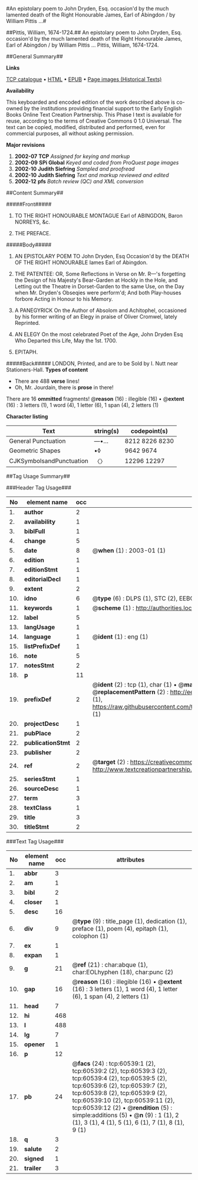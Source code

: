 #An epistolary poem to John Dryden, Esq. occasion'd by the much lamented death of the Right Honourable James, Earl of Abingdon / by William Pittis ...#

##Pittis, William, 1674-1724.##
An epistolary poem to John Dryden, Esq. occasion'd by the much lamented death of the Right Honourable James, Earl of Abingdon / by William Pittis ...
Pittis, William, 1674-1724.

##General Summary##

**Links**

[TCP catalogue](http://www.ota.ox.ac.uk/tcp/)  • 
[HTML](http://tei.it.ox.ac.uk/tcp/Texts-HTML/free/A54/A54950.html)  • 
[EPUB](http://tei.it.ox.ac.uk/tcp/Texts-EPUB/free/A54/A54950.epub) • 
[Page images (Historical Texts)](https://data.historicaltexts.jisc.ac.uk/view?pubId=eebo-12374108e&pageId=eebo-12374108e-60539-1)

**Availability**

This keyboarded and encoded edition of the
	       work described above is co-owned by the institutions
	       providing financial support to the Early English Books
	       Online Text Creation Partnership. This Phase I text is
	       available for reuse, according to the terms of Creative
	       Commons 0 1.0 Universal. The text can be copied,
	       modified, distributed and performed, even for
	       commercial purposes, all without asking permission.

**Major revisions**

1. __2002-07__ __TCP__ *Assigned for keying and markup*
1. __2002-09__ __SPi Global__ *Keyed and coded from ProQuest page images*
1. __2002-10__ __Judith Siefring__ *Sampled and proofread*
1. __2002-10__ __Judith Siefring__ *Text and markup reviewed and edited*
1. __2002-12__ __pfs__ *Batch review (QC) and XML conversion*

##Content Summary##

#####Front#####

1. TO THE RIGHT HONOURABLE MONTAGUE Earl of ABINGDON, Baron NORREYS, &c.

1. THE PREFACE.

#####Body#####

1. AN EPISTOLARY POEM TO John Dryden, Esq Occasion'd by the DEATH OF THE RIGHT HONOURABLE Iames Earl of Abingdon.

1. THE PATENTEE: OR, Some Reflections in Verse on Mr. R—'s forgetting the Design of his Majesty's Bear-Garden at Hockly in the Hole, and Letting out the Theatre in Dorset-Garden to the same Use, on the Day when Mr. Dryden's Obseqies were perform'd; And both Play-houses forbore Acting in Honour to his Memory.

1. A PANEGYRICK On the Author of Absolom and Achitophel, occasioned by his former writing of an Elegy in praise of Oliver Cromwel, lately Reprinted.

1. AN ELEGY On the most celebrated Poet of the Age, John Dryden Esq Who Departed this Life, May the 1st. 1700.

1. EPITAPH.

#####Back#####
LONDON, Printed, and are to be Sold by I. Nutt near Stationers-Hall.
**Types of content**

  * There are 488 **verse** lines!
  * Oh, Mr. Jourdain, there is **prose** in there!

There are 16 **ommitted** fragments! 
 @__reason__ (16) : illegible (16)  •  @__extent__ (16) : 3 letters (1), 1 word (4), 1 letter (6), 1 span (4), 2 letters (1)

**Character listing**


|Text|string(s)|codepoint(s)|
|---|---|---|
|General Punctuation|—•…|8212 8226 8230|
|Geometric Shapes|▪◊|9642 9674|
|CJKSymbolsandPunctuation|〈〉|12296 12297|

##Tag Usage Summary##

###Header Tag Usage###

|No|element name|occ|attributes|
|---|---|---|---|
|1.|__author__|2||
|2.|__availability__|1||
|3.|__biblFull__|1||
|4.|__change__|5||
|5.|__date__|8| @__when__ (1) : 2003-01 (1)|
|6.|__edition__|1||
|7.|__editionStmt__|1||
|8.|__editorialDecl__|1||
|9.|__extent__|2||
|10.|__idno__|6| @__type__ (6) : DLPS (1), STC (2), EEBO-CITATION (1), OCLC (1), VID (1)|
|11.|__keywords__|1| @__scheme__ (1) : http://authorities.loc.gov/ (1)|
|12.|__label__|5||
|13.|__langUsage__|1||
|14.|__language__|1| @__ident__ (1) : eng (1)|
|15.|__listPrefixDef__|1||
|16.|__note__|5||
|17.|__notesStmt__|2||
|18.|__p__|11||
|19.|__prefixDef__|2| @__ident__ (2) : tcp (1), char (1)  •  @__matchPattern__ (2) : ([0-9\-]+):([0-9IVX]+) (1), (.+) (1)  •  @__replacementPattern__ (2) : http://eebo.chadwyck.com/downloadtiff?vid=$1&page=$2 (1), https://raw.githubusercontent.com/textcreationpartnership/Texts/master/tcpchars.xml#$1 (1)|
|20.|__projectDesc__|1||
|21.|__pubPlace__|2||
|22.|__publicationStmt__|2||
|23.|__publisher__|2||
|24.|__ref__|2| @__target__ (2) : https://creativecommons.org/publicdomain/zero/1.0/ (1), http://www.textcreationpartnership.org/docs/. (1)|
|25.|__seriesStmt__|1||
|26.|__sourceDesc__|1||
|27.|__term__|3||
|28.|__textClass__|1||
|29.|__title__|3||
|30.|__titleStmt__|2||


###Text Tag Usage###

|No|element name|occ|attributes|
|---|---|---|---|
|1.|__abbr__|3||
|2.|__am__|1||
|3.|__bibl__|2||
|4.|__closer__|1||
|5.|__desc__|16||
|6.|__div__|9| @__type__ (9) : title_page (1), dedication (1), preface (1), poem (4), epitaph (1), colophon (1)|
|7.|__ex__|1||
|8.|__expan__|1||
|9.|__g__|21| @__ref__ (21) : char:abque (1), char:EOLhyphen (18), char:punc (2)|
|10.|__gap__|16| @__reason__ (16) : illegible (16)  •  @__extent__ (16) : 3 letters (1), 1 word (4), 1 letter (6), 1 span (4), 2 letters (1)|
|11.|__head__|7||
|12.|__hi__|468||
|13.|__l__|488||
|14.|__lg__|7||
|15.|__opener__|1||
|16.|__p__|12||
|17.|__pb__|24| @__facs__ (24) : tcp:60539:1 (2), tcp:60539:2 (2), tcp:60539:3 (2), tcp:60539:4 (2), tcp:60539:5 (2), tcp:60539:6 (2), tcp:60539:7 (2), tcp:60539:8 (2), tcp:60539:9 (2), tcp:60539:10 (2), tcp:60539:11 (2), tcp:60539:12 (2)  •  @__rendition__ (5) : simple:additions (5)  •  @__n__ (9) : 1 (1), 2 (1), 3 (1), 4 (1), 5 (1), 6 (1), 7 (1), 8 (1), 9 (1)|
|18.|__q__|3||
|19.|__salute__|2||
|20.|__signed__|1||
|21.|__trailer__|3||
